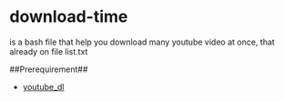 # download-time

is a bash file that help you download many youtube video at once, that already on file list.txt

##Prerequirement##
* [youtube_dl](https://github.com/rg3/youtube-dl)
